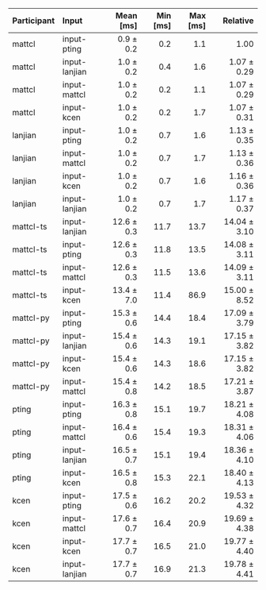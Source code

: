 | Participant | Input | Mean [ms] | Min [ms] | Max [ms] | Relative |
|:---|:---|---:|---:|---:|---:|
| mattcl | input-pting | 0.9 ± 0.2 | 0.2 | 1.1 | 1.00 |
| mattcl | input-lanjian | 1.0 ± 0.2 | 0.4 | 1.6 | 1.07 ± 0.29 |
| mattcl | input-mattcl | 1.0 ± 0.2 | 0.2 | 1.1 | 1.07 ± 0.29 |
| mattcl | input-kcen | 1.0 ± 0.2 | 0.2 | 1.7 | 1.07 ± 0.31 |
| lanjian | input-pting | 1.0 ± 0.2 | 0.7 | 1.6 | 1.13 ± 0.35 |
| lanjian | input-mattcl | 1.0 ± 0.2 | 0.7 | 1.7 | 1.13 ± 0.36 |
| lanjian | input-kcen | 1.0 ± 0.2 | 0.7 | 1.6 | 1.16 ± 0.36 |
| lanjian | input-lanjian | 1.0 ± 0.2 | 0.7 | 1.7 | 1.17 ± 0.37 |
| mattcl-ts | input-lanjian | 12.6 ± 0.3 | 11.7 | 13.7 | 14.04 ± 3.10 |
| mattcl-ts | input-pting | 12.6 ± 0.3 | 11.8 | 13.5 | 14.08 ± 3.11 |
| mattcl-ts | input-mattcl | 12.6 ± 0.3 | 11.5 | 13.6 | 14.09 ± 3.11 |
| mattcl-ts | input-kcen | 13.4 ± 7.0 | 11.4 | 86.9 | 15.00 ± 8.52 |
| mattcl-py | input-pting | 15.3 ± 0.6 | 14.4 | 18.4 | 17.09 ± 3.79 |
| mattcl-py | input-lanjian | 15.4 ± 0.6 | 14.3 | 19.1 | 17.15 ± 3.82 |
| mattcl-py | input-kcen | 15.4 ± 0.6 | 14.3 | 18.6 | 17.15 ± 3.82 |
| mattcl-py | input-mattcl | 15.4 ± 0.8 | 14.2 | 18.5 | 17.21 ± 3.87 |
| pting | input-pting | 16.3 ± 0.8 | 15.1 | 19.7 | 18.21 ± 4.08 |
| pting | input-mattcl | 16.4 ± 0.6 | 15.4 | 19.3 | 18.31 ± 4.06 |
| pting | input-lanjian | 16.5 ± 0.7 | 15.1 | 19.4 | 18.36 ± 4.10 |
| pting | input-kcen | 16.5 ± 0.8 | 15.3 | 22.1 | 18.40 ± 4.13 |
| kcen | input-pting | 17.5 ± 0.6 | 16.2 | 20.2 | 19.53 ± 4.32 |
| kcen | input-mattcl | 17.6 ± 0.7 | 16.4 | 20.9 | 19.69 ± 4.38 |
| kcen | input-kcen | 17.7 ± 0.7 | 16.5 | 21.0 | 19.77 ± 4.40 |
| kcen | input-lanjian | 17.7 ± 0.7 | 16.9 | 21.3 | 19.78 ± 4.41 |

